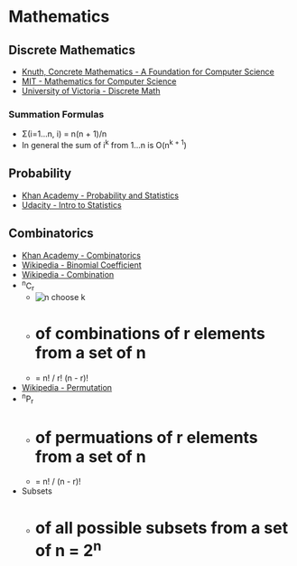 # Mathematics

## Discrete Mathematics
* [Knuth, Concrete Mathematics - A Foundation for Computer Science](http://www.amazon.com/Concrete-Mathematics-Foundation-Computer-Science/dp/0201558025)
* [MIT - Mathematics for Computer Science](http://ocw.mit.edu/courses/electrical-engineering-and-computer-science/6-042j-mathematics-for-computer-science-fall-2010/)
* [University of Victoria - Discrete Math](http://www.math.uvic.ca/faculty/gmacgill/guide/index.html)

### Summation Formulas
* Σ(i=1...n, i) = n(n + 1)/n
* In general the sum of i<sup>k</sup> from 1...n is O(n<sup>k + 1</sup>)

## Probability
* [Khan Academy - Probability and Statistics](https://www.khanacademy.org/math/probability?t=table-of-contents)
* [Udacity - Intro to Statistics](https://www.udacity.com/course/intro-to-statistics--st101)

## Combinatorics
* [Khan Academy - Combinatorics](https://www.khanacademy.org/math/probability/probability-and-combinatorics-topic)
* [Wikipedia - Binomial Coefficient](https://en.wikipedia.org/wiki/Binomial_coefficient)
* [Wikipedia - Combination](https://en.wikipedia.org/wiki/Combination)
* <sup>n</sup>C<sub>r</sub>
  * ![n choose k](https://upload.wikimedia.org/math/3/8/2/382c5908d125a08662b2fedc22f4d02c.png)
  * # of combinations of r elements from a set of n
  * = n! / r! (n - r)!
* [Wikipedia - Permutation](https://en.wikipedia.org/wiki/Permutation)
* <sup>n</sup>P<sub>r</sub>
  * # of permuations of r elements from a set of n
  * = n! / (n - r)!
* Subsets
  * # of all possible subsets from a set of n = 2<sup>n</sup>
